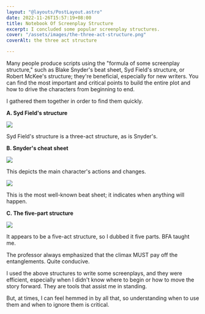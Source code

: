 ```yaml
---
layout: "@layouts/PostLayout.astro"
date: 2022-11-26T15:57:19+08:00
title: Notebook Of Screenplay Structure
excerpt: I concluded some popular screenplay structures.
cover: "/assets/images/the-three-act-structure.png"
coverAlt: the three act structure

---
```

Many people produce scripts using the "formula of some screenplay structure," such as Blake Snyder's beat sheet, Syd Field's structure, or Robert McKee's structure; they're beneficial, especially for new writers. You can find the most important and critical points to build the entire plot and how to drive the characters from beginning to end.

I gathered them together in order to find them quickly.

**A. Syd Field's structure**

![](/assets/images/syd-field-s-structure.png)

Syd Field's structure is a three-act structure, as is Snyder's.

**B. Snyder's cheat sheet**

**![](/assets/images/saving-the-cat-1.png)**

This depicts the main character's actions and changes.

![](/assets/images/saving-the-cat-2.png)

This is the most well-known beat sheet; it indicates when anything will happen.

**C. The five-part structure**

![](/assets/images/five-parts-structure.png)

It appears to be a five-act structure, so I dubbed it five parts. BFA taught me.

The professor always emphasized that the climax MUST pay off the entanglements. Quite conducive.

I used the above structures to write some screenplays, and they were efficient, especially when I didn't know where to begin or how to move the story forward. They are tools that assist me in standing.

But, at times, I can feel hemmed in by all that, so understanding when to use them and when to ignore them is critical.